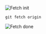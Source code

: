 ![Fetch init](https://jntakpe.github.io/dxp-training/resources/images/fetch.png)

```git fetch origin```

![Fetch done](https://jntakpe.github.io/dxp-training/resources/images/fetch_done.png)
